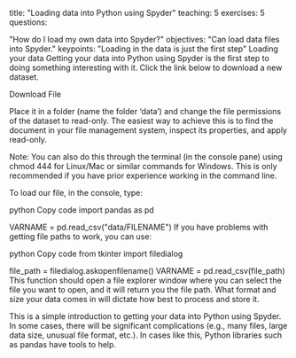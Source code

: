 
title: "Loading data into Python using Spyder"
teaching: 5
exercises: 5
questions:

"How do I load my own data into Spyder?"
objectives:
"Can load data files into Spyder."
keypoints:
"Loading in the data is just the first step"
Loading your data
Getting your data into Python using Spyder is the first step to doing something interesting with it. Click the link below to download a new dataset.

Download File

Place it in a folder (name the folder ‘data’) and change the file permissions of the dataset to read-only. The easiest way to achieve this is to find the document in your file management system, inspect its properties, and apply read-only.

Note: You can also do this through the terminal (in the console pane) using chmod 444 for Linux/Mac or similar commands for Windows. This is only recommended if you have prior experience working in the command line.

To load our file, in the console, type:

python
Copy code
import pandas as pd

VARNAME = pd.read_csv("data/FILENAME")
If you have problems with getting file paths to work, you can use:

python
Copy code
from tkinter import filedialog

file_path = filedialog.askopenfilename()
VARNAME = pd.read_csv(file_path)
This function should open a file explorer window where you can select the file you want to open, and it will return you the file path. What format and size your data comes in will dictate how best to process and store it.

This is a simple introduction to getting your data into Python using Spyder. In some cases, there will be significant complications (e.g., many files, large data size, unusual file format, etc.). In cases like this, Python libraries such as pandas have tools to help.

